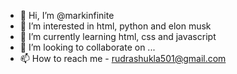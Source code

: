 - 👋 Hi, I’m @markinfinite
- 👀 I’m interested in html, python and elon musk
- 🌱 I’m currently learning html, css and javascript
- 💞️ I’m looking to collaborate on ...
- 📫 How to reach me - rudrashukla501@gmail.com

<!---
markinfinite/markinfinite is a ✨ special ✨ repository because its `README.md` (this file) appears on your GitHub profile.
You can click the Preview link to take a look at your changes.
--->
